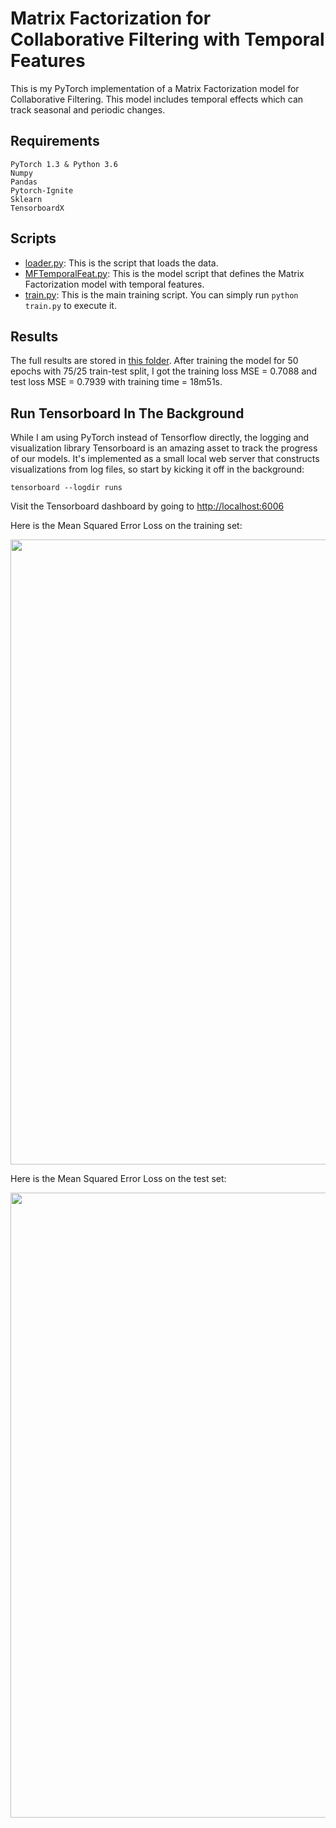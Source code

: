 # Matrix Factorization for Collaborative Filtering with Temporal Features

This is my PyTorch implementation of a Matrix Factorization model for Collaborative Filtering. This model includes temporal effects which can track seasonal and periodic changes.

## Requirements
```
PyTorch 1.3 & Python 3.6
Numpy
Pandas
Pytorch-Ignite
Sklearn
TensorboardX
```

## Scripts
* [loader.py](https://github.com/khanhnamle1994/MetaRec/blob/master/Matrix-Factorization-Experiments/MF-Temporal-Features/loader.py): This is the script that loads the data.
* [MFTemporalFeat.py](https://github.com/khanhnamle1994/MetaRec/blob/master/Matrix-Factorization-Experiments/MF-Temporal-Features/MFTemporalFeat.py): This is the model script that defines the Matrix Factorization model with temporal features.
* [train.py](https://github.com/khanhnamle1994/MetaRec/blob/master/Matrix-Factorization-Experiments/MF-Temporal-Features/train.py): This is the main training script. You can simply run `python train.py` to execute it.

## Results
The full results are stored in [this folder](https://github.com/khanhnamle1994/MetaRec/tree/master/Matrix-Factorization-Experiments/MF-Temporal-Features/results).
After training the model for 50 epochs with 75/25 train-test split, I got the training loss MSE = 0.7088 and test loss MSE = 0.7939 with training time = 18m51s.

## Run Tensorboard In The Background
While I am using PyTorch instead of Tensorflow directly, the logging and visualization library Tensorboard is an amazing asset to track the progress of our models.
It's implemented as a small local web server that constructs visualizations from log files, so start by kicking it off in the background:

```
tensorboard --logdir runs
```

Visit the Tensorboard dashboard by going to [http://localhost:6006](http://localhost:6006)

Here is the Mean Squared Error Loss on the training set:

<img src="https://github.com/khanhnamle1994/MetaRec/blob/master/Matrix-Factorization-Experiments/MF-Temporal-Features/loss_mse.svg" width="1000" />

Here is the Mean Squared Error Loss on the test set:

<img src="https://github.com/khanhnamle1994/MetaRec/blob/master/Matrix-Factorization-Experiments/MF-Temporal-Features/validation_avg_loss.svg" width="1000" />
